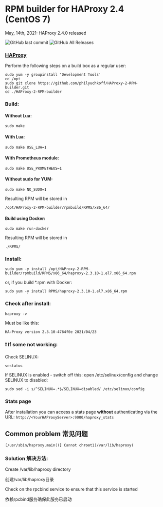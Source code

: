 # RPM builder for HAProxy 2.4 (CentOS 7)
May, 14th, 2021: HAProxy 2.4.0 released

![GitHub last commit](https://img.shields.io/github/last-commit/philyuchkoff/HAProxy-2-RPM-builder?style=for-the-badge)
![GitHub All Releases](https://img.shields.io/github/downloads/philyuchkoff/HAProxy-2-RPM-builder/total?style=for-the-badge)


### [HAProxy](http://www.haproxy.org/)

Perform the following steps on a build box as a regular user:


    sudo yum -y groupinstall 'Development Tools'
    cd /opt
    sudo git clone https://github.com/philyuchkoff/HAProxy-2-RPM-builder.git
    cd ./HAProxy-2-RPM-builder

### Build:

#### Without Lua:

    sudo make
    
#### With Lua:

    sudo make USE_LUA=1

#### With Prometheus module:

    sudo make USE_PROMETHEUS=1

#### Without sudo for YUM:

    sudo make NO_SUDO=1

Resulting RPM will be stored in 

    /opt/HAProxy-2-RPM-builder/rpmbuild/RPMS/x86_64/

#### Build using Docker:

    sudo make run-docker

Resulting RPM will be stored in 

    ./RPMS/


### Install:

    sudo yum -y install /opt/HAProxy-2-RPM-builder/rpmbuild/RPMS/x86_64/haproxy-2.3.10-1.el7.x86_64.rpm

or, if you build *.rpm with Docker:

    sudo yum -y install RPMS/haproxy-2.3.10-1.el7.x86_64.rpm 
    

### Check after install:

    haproxy -v

Must be like this:

    HA-Proxy version 2.3.10-4764f0e 2021/04/23
    

### :exclamation: If some not working:

Check SELINUX:

    sestatus

If SELINUX is enabled  - switch off this: open /etc/selinux/config and change SELINUX to disabled:

    sudo sed -i s/^SELINUX=.*$/SELINUX=disabled/ /etc/selinux/config

### Stats page

After installation you can access a stats page **without** authenticating via the URL: `http://<YourHAProxyServer>:9000/haproxy_stats`



## Common problem 常见问题
    [/usr/sbin/haproxy.main()] Cannot chroot1(/var/lib/haproxy)  

### Solution 解决方法:
Create /var/lib/haproxy directory

创建/var/lib/haproxy目录  

Check on the rpcbind service to ensure that this service is started

依赖rpcbind服务确保此服务已启动  


